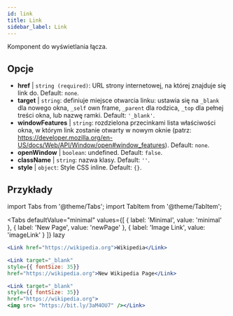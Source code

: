 ```yaml
---
id: link
title: Link
sidebar_label: Link
---
```


Komponent do wyświetlania łącza.

## Opcje

* __href__ | `string (required)`: URL strony internetowej, na której znajduje się link do. Default: `none`.
* __target__ | `string`: definiuje miejsce otwarcia linku: ustawia się na `_blank` dla nowego okna, `_self` own frame, `_parent` dla rodzica, `_top` dla pełnej treści okna, lub nazwę ramki. Default: `'_blank'`.
* __windowFeatures__ | `string`: rozdzielona przecinkami lista właściwości okna, w którym link zostanie otwarty w nowym oknie (patrz: https://developer.mozilla.org/en-US/docs/Web/API/Window/open#window_features). Default: `none`.
* __openWindow__ | `boolean`: undefined. Default: `false`.
* __className__ | `string`: nazwa klasy. Default: `''`.
* __style__ | `object`: Style CSS inline. Default: `{}`.


## Przykłady

import Tabs from '@theme/Tabs';
import TabItem from '@theme/TabItem';

<Tabs
    defaultValue="minimal"
    values={[
        { label: 'Minimal', value: 'minimal' },
        { label: 'New Page', value: 'newPage' },
        { label: 'Image Link', value: 'imageLink' }
    ]}
    lazy
>
<TabItem value="minimal">

```jsx live
<Link href="https://wikipedia.org">Wikipedia</Link>
```

</TabItem>

<TabItem value="newPage">

```jsx live
<Link target="_blank" 
style={{ fontSize: 35}}
href="https://wikipedia.org">New Wikipedia Page</Link>
```
</TabItem>

<TabItem value="imageLink">

```jsx live
<Link target="_blank" 
style={{ fontSize: 35}}
href="https://wikipedia.org">
<img src= "https://bit.ly/3aM4OU7" /></Link>
```

</TabItem>

</Tabs>
